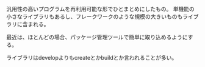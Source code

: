 汎用性の高いプログラムを再利用可能な形でひとまとめにしたもの。
単機能の小さなライブラリもあるし、フレークワークのような規模の大きいものもライブラリに含まれる。

最近は、ほとんどの場合、パッケージ管理ツールで簡単に取り込めるようにする。

ライブラリはdevelopよりもcreateとかbuildとか言われることが多い。
